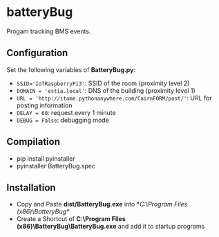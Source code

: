 # batteryBug
Progam tracking BMS events.

## Configuration
Set the following variables of **BatteryBug.py**:
- `SSID='IoTRaspberryPi3'`: SSID of the room (proximity level 2)
- `DOMAIN = 'estia.local'`: DNS of the building (proximity level 1)
- `URL = 'http://itame.pythonanywhere.com/CairnFORM/post/'`: URL for posting information
- `DELAY = 60`:  request every 1 minute
- `DEBUG = False`: debugging mode

## Compilation
- pip install pyinstaller
- pyinstaller BatteryBug.spec

## Installation
- Copy and Paste **dist/BatteryBug.exe** into **C:\Program Files (x86)\BatteryBug\**
- Create a Shortcut of **C:\Program Files (x86)\BatteryBug\BatteryBug.exe** and add it to startup programs